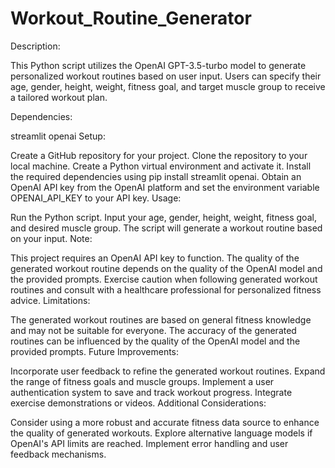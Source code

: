 # Workout_Routine_Generator

Description:

This Python script utilizes the OpenAI GPT-3.5-turbo model to generate personalized workout routines based on user input. Users can specify their age, gender, height, weight, fitness goal, and target muscle group to receive a tailored workout plan.

Dependencies:

streamlit
openai
Setup:

Create a GitHub repository for your project.
Clone the repository to your local machine.
Create a Python virtual environment and activate it.
Install the required dependencies using pip install streamlit openai.
Obtain an OpenAI API key from the OpenAI platform and set the environment variable OPENAI_API_KEY to your API key.
Usage:

Run the Python script.
Input your age, gender, height, weight, fitness goal, and desired muscle group.
The script will generate a workout routine based on your input.
Note:

This project requires an OpenAI API key to function.
The quality of the generated workout routine depends on the quality of the OpenAI model and the provided prompts.
Exercise caution when following generated workout routines and consult with a healthcare professional for personalized fitness advice.
Limitations:

The generated workout routines are based on general fitness knowledge and may not be suitable for everyone.
The accuracy of the generated routines can be influenced by the quality of the OpenAI model and the provided prompts.
Future Improvements:

Incorporate user feedback to refine the generated workout routines.
Expand the range of fitness goals and muscle groups.
Implement a user authentication system to save and track workout progress.
Integrate exercise demonstrations or videos.
Additional Considerations:

Consider using a more robust and accurate fitness data source to enhance the quality of generated workouts.
Explore alternative language models if OpenAI's API limits are reached.
Implement error handling and user feedback mechanisms.
